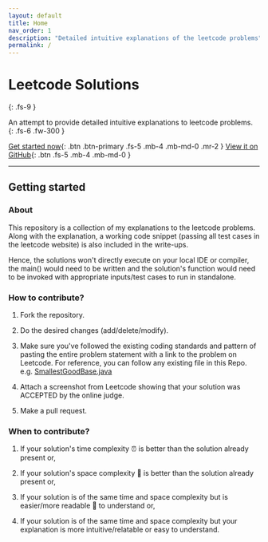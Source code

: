 ```yaml
---
layout: default
title: Home
nav_order: 1
description: "Detailed intuitive explanations of the leetcode problems"
permalink: /
---
```


# Leetcode Solutions
{: .fs-9 }

An attempt to provide detailed intuitive explanations to leetcode problems.
{: .fs-6 .fw-300 }

[Get started now](#getting-started){: .btn .btn-primary .fs-5 .mb-4 .mb-md-0 .mr-2 } [View it on GitHub](https://github.com/pmarsceill/just-the-docs){: .btn .fs-5 .mb-4 .mb-md-0 }

---

## Getting started

### About

This repository is a collection of my explanations to the leetcode problems. Along with the explanation, a working code snippet (passing all test cases in the leetcode website) is also included in the write-ups.

Hence, the solutions won't directly execute on your local IDE or compiler, the main() would need to be written and the solution's function would need to be invoked with appropriate inputs/test cases to run in standalone.

### How to contribute?

1. Fork the repository.

2. Do the desired changes (add/delete/modify).

3. Make sure you've followed the existing coding standards and pattern of pasting the entire problem statement with a link to the problem on Leetcode. For reference, you can follow any existing file in this Repo. e.g. [SmallestGoodBase.java](https://github.com/kshitijmishra23/leetCode/blob/master/java/SmallestGoodBase.java)

4. Attach a screenshot from Leetcode showing that your solution was ACCEPTED by the online judge.

5. Make a pull request.

### When to contribute?

1. If your solution's time complexity ⏰ is better than the solution already present or,

2. If your solution's space complexity 💾 is better than the solution already present or,

3. If your solution is of the same time and space complexity but is easier/more readable 📄 to understand or,

4. If your solution is of the same time and space complexity but your explanation is more intuitive/relatable or easy to understand.


